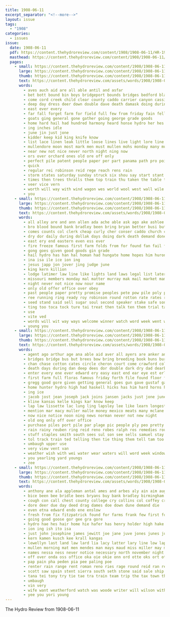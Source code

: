```yaml
---
title: 1908-06-11
excerpt_separator: "<!--more-->"
layout: issue
tags:
  - "1908"
categories:
  - issues
issue:
  date: 1908-06-11
  pdf: https://content.thehydroreview.com/content/1908/1908-06-11/HR-1908-06-11.pdf
  masthead: https://content.thehydroreview.com/content/1908/1908-06-11/masthead/HR-1908-06-11.jpg
  pages:
    - small: https://content.thehydroreview.com/content/1908/1908-06-11/small/HR-1908-06-11-01.jpg
      large: https://content.thehydroreview.com/content/1908/1908-06-11/large/HR-1908-06-11-01.jpg
      thumb: https://content.thehydroreview.com/content/1908/1908-06-11/thumbnails/HR-1908-06-11-01.jpg
      text: https://content.thehydroreview.com/assets/words/1908/1908-06-11/HR-1908-06-11-01.txt
      words:
        - aves auch aid are all able antil and asfar
        - bet bott bound bin boys bridgeport bounds bridges bedford black big body blown business barn baugh blue boat bros box bank brought but bridge best been bez bead
        - come cord creek child clear county caddo carrier canyon cassimere cave corn charlie cloud cline care came can cotton course call cross city chan certain collier
        - deep day dress deer down double dave death damask doing during danger date
        - east ever every
        - far fall forget farm for field full few from friday fain fell found
        - goats ging general gone gather going george grade goods
        - home hard hail had hundred harmony heard honse hydro her hes hands house hea head high huh harvest has hay honorable hol
        - ing inches idle
        - june jin just jone
        - kidder keep kid king knife know
        - list lace linen leak little loose lines live light lore line large lak
        - mullendore moon most mark men must mullen mohs monday many much mass morning mai money man morn mens
        - near new not nice never north night ning now
        - ors over orchard ones old ore off only
        - perfect pile patent people paper per part panama path pro points
        - quick
        - regular rei robinson reid rege reach rens rain
        - storm states saturday sunday struck six shou say start stant sat small suits storms scott stock satin schmidt shirts safe see stay street still sessler strong save shelter she standing sale serge seres such silks standard silk
        - times then trees thralls them top train thu taken the table town too than
        - veer vice vern
        - worth will way with wind wagon wes world wool west wall wile want white while was water work went wide
        - you
    - small: https://content.thehydroreview.com/content/1908/1908-06-11/small/HR-1908-06-11-02.jpg
      large: https://content.thehydroreview.com/content/1908/1908-06-11/large/HR-1908-06-11-02.jpg
      thumb: https://content.thehydroreview.com/content/1908/1908-06-11/thumbnails/HR-1908-06-11-02.jpg
      text: https://content.thehydroreview.com/assets/words/1908/1908-06-11/HR-1908-06-11-02.txt
      words:
        - all alley are and ann allen ada ache able ask ago ake ashlee
        - bro blood bound bank bradley been bring bryan better busi but boucher bet block bar back best blizzard bridgeport ber bus bill both body bottles blow bou business began baby
        - comes counts col clerk cheap curly cher conser caddo church coop crier cream chairs call county conte clause chas cold cot cordial case con can cotton cashier come cry cart christ comanche cen
        - dry dor daily during dollak days doing dark death demand done dres day das danger dar
        - east ery end eastern even ess ever
        - fire freeze famous first farm folds from for found fan fail flow friends free falls fine frank flood furnish fort fred
        - gong goes given good goods gin grade
        - hail hydro has han hal homan had hungate home hopes him huron hope hardware honey her hin how house henke
        - ina isa ile ice ion ing
        - jesus japp jon jover jing judge june
        - king kern killion
        - lodge latimer law line like lights land laws legal list later lose lone light lame late loan losing lores lows latter let lines look live
        - missouri members monday mal matter murray mak mail market mami may miller means money mire man mon much many moots more made
        - night never not nice now nour name
        - only old offer office over obey
        - past people paper pretty promise peoples pete pow pile poly pal patron price panic part public peden payment per pay plenty
        - ree running ring ready roy robinson round rotton rate rates real rest reid reason royal rem room rule
        - seed stand said sell sugar soul second speaker stake safe son star sides state strength simple strong spells special smooth snodgrass short stanard see sunday sees snodgress staple surgeon stockton south sule sage sale school standard
        - ting too toca tock ture tai treat then talk ten them trial taken town times tan ton ted table tin the thing take test
        - use
        - vite ved
        - words will wit way ways welcome winner watch word week went well wan work winkler wish wil winning writer weak while was wolf weatherford with water
        - young you
    - small: https://content.thehydroreview.com/content/1908/1908-06-11/small/HR-1908-06-11-03.jpg
      large: https://content.thehydroreview.com/content/1908/1908-06-11/large/HR-1908-06-11-03.jpg
      thumb: https://content.thehydroreview.com/content/1908/1908-06-11/thumbnails/HR-1908-06-11-03.jpg
      text: https://content.thehydroreview.com/assets/words/1908/1908-06-11/HR-1908-06-11-03.txt
      words:
        - agent ago arthur age ana able aid aver all ayers are anker and ald august america
        - bridges bridge bus but brees bow bring breeding book buns burt bandy bound breech bon bowels best black bill balls bone buther brook been brief buggy brought bie bros belt ber brookshire bert beats boat baby blown butcher bayard business blane bridgeport
        - chan chase cotton cates circle cheron court come crawford colt cough cant curtis cattle count call cold carlson cool care col came city cuff clinton case columbia chambers cunningham cell
        - death days during dan deep dees dor double dark dry dad dearborn dore down davenport ding den day date daily dam
        - enter every ene ever edward ery easy east end ear eye est erland
        - first farm full floras famous friday forth file found floor fall fine for from few front free frida farmer fore fresh felton friends far fair forty fly former friend
        - gregg good gore given getting general goes gun gave gustaf garrison gone guthrie guess goods garden governor gual gaylor
        - home hunter hydro high had haskell hicks has him hard horns hardware hinton how her henry hands hail hammer hot hun homa horse height
        - ing ice
        - jacob jost jean joseph jack joins jansen jacks just jone june january
        - kline kansas kelle kings kar know keep
        - lap law lissette lac lung ling lapsley lee like learn longest large linn loss lover let little late left less living lewis langton light list last lincoln
        - mention mar macy muller malle money mexico meats many mclane morning mule market most meth mules men monday matter march major missouri may man made meager more must morn
        - now nice notice noon ning news norman never not new night
        - old ong only off over office
        - purchase piles port pile par plage pic people ply peo pretty price part pay pas plenty points pass paper per page pure peden place penner
        - rain rainy reuben ring reid reno robes ralph ros remedies routh robinson ritchie ready read rains rea reynolds robt running red
        - stuff staples smith south sees sul son see sells samuel stay school sper stallion suit scott stand storm seen severe senator standard stem shape shown soon set short six sick snapp send sat self say seems ship sieg side sell sale street service sunday stover supply siek shire streets selves still sheriff
        - tol track train ted telling then tie thing them tell tam too taken times take town trice top the thomas toa tailor try than tacket tack
        - umbaugh upper use
        - very view vent van
        - weather wish with wei water wear waters will word week window wee wind working why weh white way was while well wilson watch wash work washington went west world
        - you yearling yard youngs
        - zee
    - small: https://content.thehydroreview.com/content/1908/1908-06-11/small/HR-1908-06-11-04.jpg
      large: https://content.thehydroreview.com/content/1908/1908-06-11/large/HR-1908-06-11-04.jpg
      thumb: https://content.thehydroreview.com/content/1908/1908-06-11/thumbnails/HR-1908-06-11-04.jpg
      text: https://content.thehydroreview.com/assets/words/1908/1908-06-11/HR-1908-06-11-04.txt
      words:
        - anthony ane ala appleman antal ames and arbes aly ain aim august are all ares ard april ana aus ave
        - bice been bee bridle bees bryans buy bank bradley birmingham bros bold bandy boler bue bate bridge barth
        - cough con call chest county college cry collins col coffey crawford cast creek child cale canyon cain caddo can colony
        - dore deer due day deed drag dames doe down dune demand die
        - even etna edward endo ene enslow
        - fresh from fix fitzpatrick found for farms frank few first former farm fret fey friday fee
        - going good goose gor gee gra gore
        - hydro hae hes hair home hie hafer has henry holder high hake had homestead house hire how heater her
        - ion ing ish ito isa
        - just john josephine james jewitt joe jane juve jones junes june
        - kern kamen kusch kee krall kangas
        - lewellyn last land law lard lia lacy latter lary line low lapa left little
        - mullen morning mat men mendes man mays maud miss miller may made mae merida manner mira monday meridian missouri mer many milk moser mans
        - names nessa ness never notice necessary north november night now
        - off over onda oss office oka oie okie onn ord otte oks ort ota oaks
        - pap pain pha peden pia pee paling poe
        - renter rain range rent roman reno ries rage round reid ran rew register rock robin rates ren rae ried rice
        - scott saw spain stent sierra south seth stone said sale ship see sat set sali ser standard sell school stevens sams sines saturday sage sickles sam stand sear special soe september spiker short supel son shown state sal sims stewart
        - tana tei tony try tie tae tra train team trip the tax town thomas them tierce
        - umbaugh
        - vin very
        - wife want weatherford watch was woode writer will wilson with way wagon wee work
        - yee you yori young
---
```


The Hydro Review from 1908-06-11

<!--more-->

